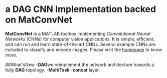 # a DAG CNN Implementation backed on MatConvNet

**MatConvNet** is a MATLAB toolbox implementing *Convolutional Neural
Networks* (CNNs) for computer vision applications. It is simple,
efficient, and can run and learn state-of-the-art CNNs. Several
example CNNs are included to classify and encode images. Please visit
the [homepage](http://www.vlfeat.org/matconvnet) to know more.

##What'sNew
-**DAG**we reimplement the network architecture towards a fully **DAG** topology.
-**MultiTask** 
-**concat** layer.  
